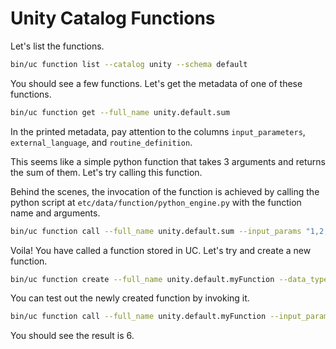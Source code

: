 # Unity Catalog Functions

Let's list the functions.

```sh
bin/uc function list --catalog unity --schema default
```

You should see a few functions. Let's get the metadata of one of these functions.

```sh
bin/uc function get --full_name unity.default.sum
```

In the printed metadata, pay attention to the columns `input_parameters`, `external_language`, and `routine_definition`.

This seems like a simple python function that takes 3 arguments and returns the sum of them. Let's try calling this function.

Behind the scenes, the invocation of the function is achieved by calling the python script at `etc/data/function/python_engine.py` with the function name and arguments.

```sh
bin/uc function call --full_name unity.default.sum --input_params "1,2,3"
```

Voila! You have called a function stored in UC. Let's try and create a new function.

```sh
bin/uc function create --full_name unity.default.myFunction --data_type INT --input_params "a int, b int" --def "c=a*b\nreturn c"
```

You can test out the newly created function by invoking it.

```sh
bin/uc function call --full_name unity.default.myFunction --input_params "2,3"
```

You should see the result is 6.